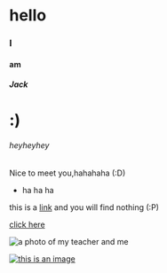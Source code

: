 # hello

### I

#### am

##### Jack

# :)

###### heyheyhey

Nice to meet you,hahahaha  (:D)

* ha ha ha

this is a [link](www.baidu.com) and you will find nothing (:P)

[click here](http://www.baidu.com)

![a photo of my teacher and me](images/01.jpg)

[![this is an image](https://gss0.bdstatic.com/94o3dSag_xI4khGkpoWK1HF6hhy/baike/c0%3Dbaike116%2C5%2C5%2C116%2C38/sign=a9d12e49de1373f0e13267cdc566209e/a8773912b31bb051808b051a397adab44aede051.jpg)](https://www.baidu.com/link?url=KytYDEpojx3CVn_lHRqZO2R_G9AuQrY5EpUAJxb8qhuw1Hrw9LEWVkOcCMa8wjrZtIX6U8qGCMmRxQcb6in_3gaRRFJfAtQwplYq5btcFccwEJmtYrK8BYHModAwe79WGJHUa6KHYSZtijleFoywocU1uQGvyTlyncUaveBwkNZJB_fJb3X-P1_ODcwBZGKSTLk815NW6F_4NjIB9vTR9_dJWCLn6HDRM5RUgx-xr1iZBB-FirRinBijmYHMTsRXQH5-DgjtmkO_nJsRavtI3fW3DDKAci22PiJ2M-rQA7A6FtPt7R-zuKI80mlN49_KbMxEhG8uSqy05xvB4DGFnD8OpmwRVHJbXFPVdiYj0rq&wd=&eqid=a91b203b00c0fad1000000045d9444f1)
